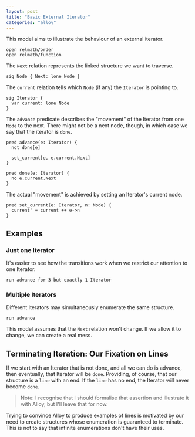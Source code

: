 ```yaml
---
layout: post
title: "Basic External Iterator"
categories: "alloy"
---
```


This model aims to illustrate the behaviour of an external iterator.

```alloy
open relmath/order
open relmath/function
```

The `Next` relation represents the linked structure we want to traverse.

```alloy
sig Node { Next: lone Node }
```

The `current` relation tells which `Node` (if any) the `Iterator` is pointing to.

```alloy
sig Iterator {
  var current: lone Node
}
```

The `advance` predicate describes the "movement" of the Iterator from one `Node` to the next.  There might not be a next node, though, in which case we say that the iterator is `done`.

```alloy
pred advance(e: Iterator) {
  not done[e]

  set_current[e, e.current.Next]
}

pred done(e: Iterator) {
  no e.current.Next
}
```

The actual "movement" is achieved by setting an Iterator's current node.

```alloy
pred set_current(e: Iterator, n: Node) {
  current' = current ++ e->n
}
```



## Examples

### Just one Iterator

It's easier to see how the transitions work when we restrict our attention to one Iterator.

```alloy
run advance for 3 but exactly 1 Iterator
```

### Multiple Iterators

Different Iterators may simultaneously enumerate the same structure.

```alloy
run advance
```

This model assumes that the `Next` relation won't change.  If we allow it to change, we can create a real mess.

## Terminating Iteration: Our Fixation on Lines

If we start with an Iterator that is not done, and all we can do is advance, then eventually, that Iterator will be `done`.  Providing, of course, that our structure is a `line` with an end.  If the `line` has no end, the Iterator will never become `done`. 

> Note: I recognise that I should formalise that assertion and illustrate it with Alloy, but I'll leave that for now.

Trying to convince Alloy to produce examples of lines is motivated by our need to create structures whose enumeration is guaranteed to terminate. This is not to say that infinite enumerations don't have their uses.

